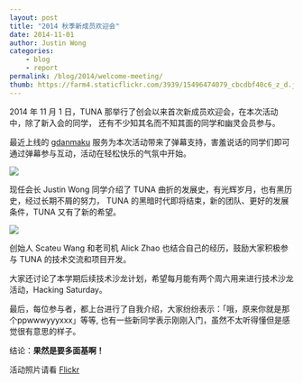 ```yaml
---
layout: post
title: "2014 秋季新成员欢迎会"
date: 2014-11-01
author: Justin Wong
categories:
    - blog
    - report
permalink: /blog/2014/welcome-meeting/
thumb: https://farm4.staticflickr.com/3939/15496474079_cbcdbf40c6_z_d.jpg
---
```


2014 年 11 月 1 日，TUNA 那举行了创会以来首次新成员欢迎会，在本次活动中，除了新入会的同学，
还有不少知其名而不知其面的同学和幽灵会员参与。

最近上线的 [gdanmaku](https://github.com/tuna/gdanmaku/) 服务为本次活动带来了弹幕支持，害羞说话的同学们即可通过弹幕参与互动，活动在轻松快乐的气氛中开始。

<!--more-->
![](https://farm6.staticflickr.com/5615/15497540390_cc99343d78_z_d.jpg)

现任会长 Justin Wong 同学介绍了 TUNA 曲折的发展史，有光辉岁月，也有黑历史，经过长期不屑的努力，
TUNA 的黑暗时代即将结束，新的团队、更好的发展条件，TUNA 又有了新的希望。

![](https://farm8.staticflickr.com/7505/15062404134_ddcd3ba365_z_d.jpg)

创始人 Scateu Wang 和老司机 Alick Zhao 也结合自己的经历，鼓励大家积极参与 TUNA 的技术交流和项目开发。

大家还讨论了本学期后续技术沙龙计划，希望每月能有两个周六用来进行技术沙龙活动，Hacking Saturday。

最后，每位参与者，都上台进行了自我介绍，大家纷纷表示：「哦，原来你就是那个ppwwwyyyxxx」等等, 
也有一些新同学表示刚刚入门，虽然不太听得懂但是感觉很有意思的样子。

结论：**果然是要多面基啊！**

活动照片请看 [Flickr](https://www.flickr.com/groups/tuna/pool/tags/welcome-2014/)

